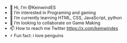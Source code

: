 - 👋 Hi, I’m @KeinwindES
- 👀 I’m interested in Programing and gaming
- 🌱 I’m currently learning HTML, CSS, JavaScript, python
- 💞️ I’m looking to collaborate on Game Making
- 📫 How to reach me Twitter https://x.com/keinwindes
- ⚡ Fun fact: i love penguins

<!---
KeinwindES/KeinwindES is a ✨ special ✨ repository because its `README.md` (this file) appears on your GitHub profile.
You can click the Preview link to take a look at your changes.
--->
